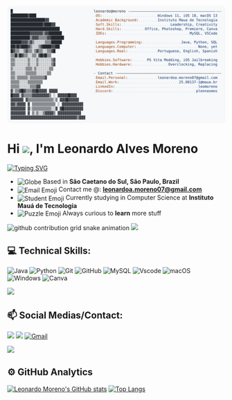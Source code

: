 <a href="https://github.com/pleomoreno/pleomoreno">
  <picture>
    <source media="(prefers-color-scheme: dark)" srcset="https://github.com/pleomoreno/pleomoreno/blob/main/dark_mode.svg">
    <img alt="Leonardo Moreno's GitHub Profile README" src="https://github.com/pleomoreno/pleomoreno/blob/main/light_mode.svg">
  </picture>
</a>

<h1 align="left">Hi <img src="https://raw.githubusercontent.com/kaueMarques/kaueMarques/master/hi.gif" height="30px">, I'm Leonardo Alves Moreno</h1>

<a href="https://git.io/typing-svg">
  <img src="https://readme-typing-svg.demolab.com?font=Fira+Code&pause=1000&color=EE4B2B&width=435&lines=Computer+Science+Student+at+IMT;%22Stay+hungry,+stay+foolish.%22;There's+always+room+for+improvement." alt="Typing SVG" />
</a>

<ul>
  <li>
    <img src="https://raw.githubusercontent.com/Tarikul-Islam-Anik/Animated-Fluent-Emojis/master/Emojis/Travel%20and%20places/Globe%20Showing%20Americas.png" alt="Globe" width="25px" align="center" /> Based in <strong>São Caetano do Sul, São Paulo, Brazil</strong>
  </li>
  <li>
    <img src="https://raw.githubusercontent.com/Tarikul-Islam-Anik/Animated-Fluent-Emojis/master/Emojis/Objects/E-Mail.png" alt="Email Emoji" width="25px" align="center" /> Contact me @: <a href="leonardoa.moreno07@gmail.com"><strong>leonardoa.moreno07@gmail.com</strong></a>
  </li>
  <li>
    <img src="https://raw.githubusercontent.com/Tarikul-Islam-Anik/Animated-Fluent-Emojis/master/Emojis/People%20with%20professions/Technologist%20Light%20Skin%20Tone.png" alt="Student Emoji" width="25px" align="center" /> Currently studying in Computer Science at <strong>Instituto Mauá de Tecnologia</strong>
  </li>
  <li>
    <img src="https://raw.githubusercontent.com/Tarikul-Islam-Anik/Animated-Fluent-Emojis/master/Emojis/Activities/Puzzle%20Piece.png" alt="Puzzle Emoji" width="25px" align="center" /> Always curious to <strong>learn</strong> more stuff
  </li>
</ul>

<picture>
    <source media="(prefers-color-scheme: dark)" srcset="https://raw.githubusercontent.com/pleomoreno/pleomoreno/refs/heads/output/github-snake-dark.svg">
    <source media ="(prefers-color-scheme: light)" srcset="https://raw.githubusercontent.com/pleomoreno/pleomoreno/refs/heads/output/github-snake.svg">
    <img alt="github contribution grid snake animation" src="https://raw.githubusercontent.com/pleomoreno/pleomoreno/output/github-contribution-grid-snake.svg">
</picture>

<img src="https://user-images.githubusercontent.com/73097560/115834477-dbab4500-a447-11eb-908a-139a6edaec5c.gif">

## 💻 Technical Skills:  

![Java](https://img.shields.io/badge/java-%23ED8B00.svg?style=for-the-badge&logo=openjdk&logoColor=white)
![Python](https://img.shields.io/badge/python-3670A0?style=for-the-badge&logo=python&logoColor=ffdd54)
![Git](https://img.shields.io/badge/git-%23F05033.svg?style=for-the-badge&logo=git&logoColor=white)
![GitHub](https://img.shields.io/badge/github-%23121011.svg?style=for-the-badge&logo=github&logoColor=white)
![MySQL](https://img.shields.io/badge/mysql-4479A1.svg?style=for-the-badge&logo=mysql&logoColor=white)
![Vscode](https://img.shields.io/badge/Vscode-007ACC?style=for-the-badge&logo=visual-studio-code&logoColor=white)
![macOS](https://img.shields.io/badge/mac%20os-000000?style=for-the-badge&logo=macos&logoColor=F0F0F0)
![Windows](https://img.shields.io/badge/Windows-0078D6?style=for-the-badge&logo=windows&logoColor=white)
![Canva](https://img.shields.io/badge/Canva-%2300C4CC.svg?&style=for-the-badge&logo=Canva&logoColor=white)

<img src="https://user-images.githubusercontent.com/73097560/115834477-dbab4500-a447-11eb-908a-139a6edaec5c.gif">

##  📫 Social Medias/Contact: 
    
<a href="https://www.instagram.com/pleomoreno/" target="_blank"><img src="https://img.shields.io/badge/-Instagram-%23E4405F?style=for-the-badge&logo=instagram&logoColor=white" target="_blank"></a>
<a href="https://www.linkedin.com/in/leomoreno/" target="_blank"><img src="https://img.shields.io/badge/-LinkedIn-%230077B5?style=for-the-badge&logo=linkedin&logoColor=white" target="_blank"></a>
[![Gmail](https://img.shields.io/badge/Gmail-333333?style=for-the-badge&logo=gmail&logoColor=red)](mailto:leonardoa.moreno07@gmail.com)

<img src="https://user-images.githubusercontent.com/73097560/115834477-dbab4500-a447-11eb-908a-139a6edaec5c.gif">

## ⚙️ GitHub Analytics

  [![Leonardo Moreno's GitHub stats](https://github-readme-stats.vercel.app/api?username=pleomoreno&show_icons=true&theme=github_dark&include_all_commits=true&count_private=true)](https://github.com/pleomoreno/github-readme-stats)
  [![Top Langs](https://github-readme-stats.vercel.app/api/top-langs/?username=BrenoAugustoOG&hide_progress=true&theme=github_dark)](https://github.com/pleomoreno/github-readme-stats)
